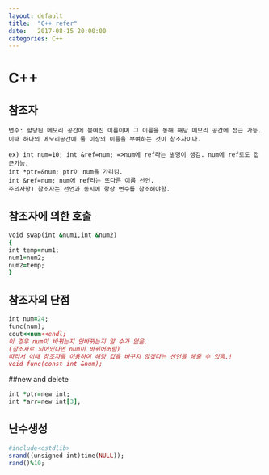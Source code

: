```yaml
---
layout: default
title:  "C++ refer"
date:   2017-08-15 20:00:00
categories: C++
---
```


# C++ 

## 참조자
~~~
변수: 할당된 메모리 공간에 붙여진 이름이며 그 이름을 동해 해당 메모리 공간에 접근 가능.
이때 하나의 메모리공간에 둘 이상의 이름을 부여하는 것이 참조자이다.

ex) int num=10; int &ref=num; =>num에 ref라는 별명이 생김. num에 ref로도 접근가능.
int *ptr=&num; ptr이 num을 가리킴.
int &ref=num; num에 ref라는 또다른 이름 선언.
주의사항) 참조자는 선언과 동시에 항상 변수를 참조해야함.
~~~
## 참조자에 의한 호출

~~~~~ruby
void swap(int &num1,int &num2)
{
int temp=num1;
num1=num2;
num2=temp;
}
~~~~~

## 참조자의 단점
~~~~~~~~~~~~~~~~~ruby
int num=24;
func(num);
cout<<num<<endl; 
이 경우 num이 바뀌는지 안바뀌는지 알 수가 없음.
(참조자로 되어있다면 num이 바뀌어버림)
따라서 이때 참조자를 이용하여 해당 값을 바꾸지 않겠다는 선언을 해줄 수 있음.!
void func(const int &num);
~~~~~~~~~~~~~~~~~

##new and delete
~~~ruby
int *ptr=new int;
int *arr=new int[3];
~~~

## 난수생성
~~~ruby
#include<cstdlib>
srand((unsigned int)time(NULL));
rand()%10;
~~~

